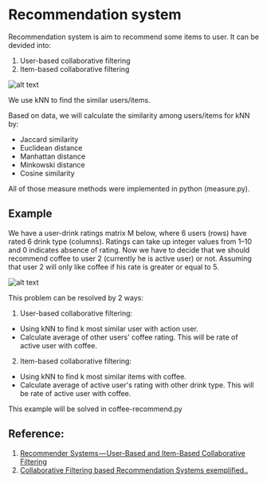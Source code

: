 # Recommendation system

Recommendation system is aim to recommend some items to user. It can be devided into: 
1. User-based collaborative filtering
2. Item-based collaborative filtering

![alt text](https://cdn-images-1.medium.com/max/1000/1*QvhetbRjCr1vryTch_2HZQ.jpeg)

We use kNN to find the similar users/items.

Based on data, we will calculate the similarity among users/items for kNN by:
- Jaccard similarity
- Euclidean distance
- Manhattan distance
- Minkowski distance
- Cosine similarity

All of those measure methods were implemented in python (measure.py).


## Example
We have a user-drink ratings matrix M below, where 6 users (rows) have rated 6 drink type (columns). Ratings can take up integer values from 1–10 and 0 indicates absence of rating. Now we have to decide that we should recommend coffee to user 2 (currently he is active user) or not. Assuming that user 2 will only like coffee if his rate is greater or equal to 5. 

![alt text](https://i.imgur.com/6GnWWcG.png)

This problem can be resolved by 2 ways:
1. User-based collaborative filtering:
- Using kNN to find k most similar user with action user.
- Calculate average of other users' coffee rating. This will be rate of active user with coffee.

2. Item-based collaborative filtering:
- Using kNN to find k most similar items with coffee.
- Calculate average of active user's rating with other drink type. This will be rate of active user with coffee.

This example will be solved in coffee-recommend.py

## Reference: 
1. [Recommender Systems — User-Based and Item-Based Collaborative Filtering](https://medium.com/@cfpinela/recommender-systems-user-based-and-item-based-collaborative-filtering-5d5f375a127f)
2. [Collaborative Filtering based Recommendation Systems exemplified..](https://towardsdatascience.com/collaborative-filtering-based-recommendation-systems-exemplified-ecbffe1c20b1)
